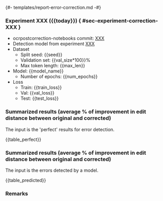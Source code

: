 {#- templates/report-error-correction.md -#}
### Experiment XXX ({{today}}) { #sec-experiment-correction-XXX }

* ocrpostcorrection-notebooks commit: [XXX](XXX)
* Detection model from experiment [XXX](XXX)
* Dataset
    * Split seed: {{seed}}
    * Validation set: {{val_size*100}}%
    * Max token length: {{max_len}}
* Model: {{model_name}}
    * Number of epochs: {{num_epochs}}
* Loss
    * Train: {{train_loss}}
    * Val: {{val_loss}}
    * Test: {{test_loss}}

### Summarized results (average % of improvement in edit distance between original and corrected)

The input is the 'perfect' results for error detection.

{{table_perfect}}

### Summarized results (average % of improvement in edit distance between original and corrected)

The input is the errors detected by a model.

{{table_predicted}}

### Remarks
